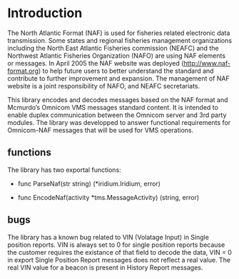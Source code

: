 # Introduction

The North Atlantic Format (NAF) is used for fisheries related electronic data transmission. Some states and regional fisheries management organizations including the North East Atlantic Fisheries commission (NEAFC) and the Northwest Atlantic Fisheries Organization (NAFO) are using NAF elements or messages. In April 2005 the NAF website was deployed (http://www.naf-format.org) to help future users to better understand the standard and contribute to further improvement and expansion. The management of NAF website is a joint responsibility of NAFO, and NEAFC secretariats.

This library encodes and decodes messages based on the NAF format and Mcmurdo’s Omnicom VMS messages standard content. It is intended to enable duplex communication between the Omnicom server and 3rd party modules. The library was developped to answer functional requirements for Omnicom-NAF messages that will be used for VMS operations.


## functions

The library has two exportal functions:

- func ParseNaf(str string) (*iridium.Iridium, error)

- func EncodeNaf(activity *tms.MessageActivity) (string, error)

## bugs

The library has a known bug related to VIN (Volatage Input) in Single position reports. VIN is always set to 0 for single position reports because the customer requires the existance of that field to decode the data, VIN = 0 in export Single Position Report messages does not reflect a real value. The real VIN value for a beacon is present in History Report messages. 
